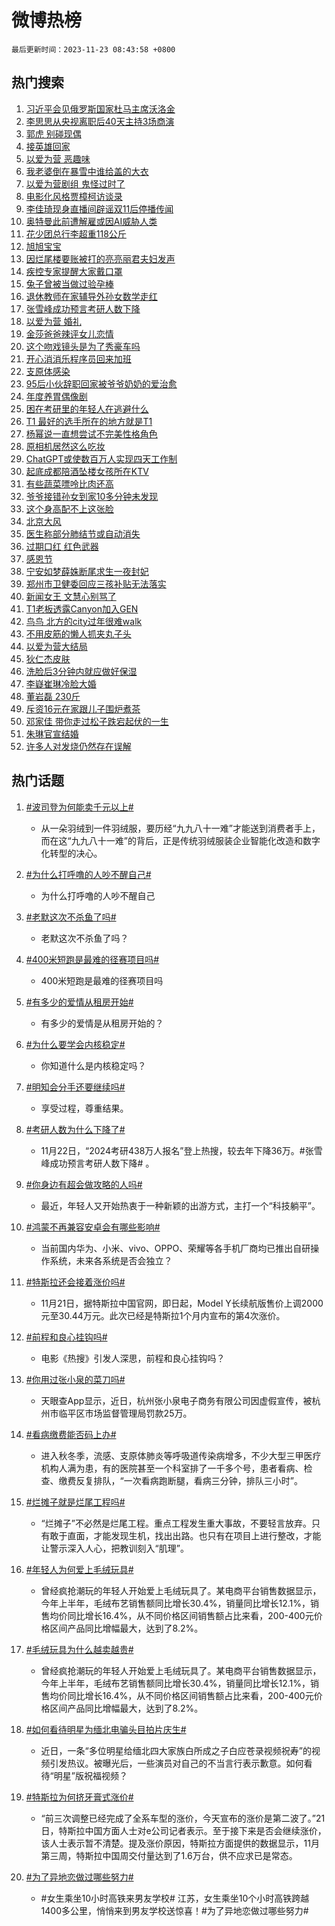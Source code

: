 # 微博热榜

`最后更新时间：2023-11-23 08:43:58 +0800`

## 热门搜索

1. [习近平会见俄罗斯国家杜马主席沃洛金](https://m.weibo.cn/search?containerid=100103type%3D1%26t%3D10%26q%3D%23%E4%B9%A0%E8%BF%91%E5%B9%B3%E4%BC%9A%E8%A7%81%E4%BF%84%E7%BD%97%E6%96%AF%E5%9B%BD%E5%AE%B6%E6%9D%9C%E9%A9%AC%E4%B8%BB%E5%B8%AD%E6%B2%83%E6%B4%9B%E9%87%91%23&stream_entry_id=51&isnewpage=1&extparam=seat%3D1%26pos%3D0%26dgr%3D0%26stream_entry_id%3D51%26c_type%3D51%26filter_type%3Drealtimehot%26q%3D%2523%25E4%25B9%25A0%25E8%25BF%2591%25E5%25B9%25B3%25E4%25BC%259A%25E8%25A7%2581%25E4%25BF%2584%25E7%25BD%2597%25E6%2596%25AF%25E5%259B%25BD%25E5%25AE%25B6%25E6%259D%259C%25E9%25A9%25AC%25E4%25B8%25BB%25E5%25B8%25AD%25E6%25B2%2583%25E6%25B4%259B%25E9%2587%2591%2523%26cate%3D10103%26display_time%3D1700700237%26pre_seqid%3D17007002373290139049)
1. [李思思从央视离职后40天主持3场商演](https://m.weibo.cn/search?containerid=100103type%3D1%26t%3D10%26q%3D%23%E6%9D%8E%E6%80%9D%E6%80%9D%E4%BB%8E%E5%A4%AE%E8%A7%86%E7%A6%BB%E8%81%8C%E5%90%8E40%E5%A4%A9%E4%B8%BB%E6%8C%813%E5%9C%BA%E5%95%86%E6%BC%94%23&stream_entry_id=31&isnewpage=1&extparam=seat%3D1%26lcate%3D5001%26realpos%3D1%26flag%3D1%26q%3D%2523%25E6%259D%258E%25E6%2580%259D%25E6%2580%259D%25E4%25BB%258E%25E5%25A4%25AE%25E8%25A7%2586%25E7%25A6%25BB%25E8%2581%258C%25E5%2590%258E40%25E5%25A4%25A9%25E4%25B8%25BB%25E6%258C%25813%25E5%259C%25BA%25E5%2595%2586%25E6%25BC%2594%2523%26pos%3D0%26band_rank%3D1%26stream_entry_id%3D31%26dgr%3D0%26filter_type%3Drealtimehot%26c_type%3D31%26cate%3D5001%26display_time%3D1700700237%26pre_seqid%3D17007002373290139049)
1. [郭虎 别碰现偶](https://m.weibo.cn/search?containerid=100103type%3D1%26t%3D10%26q%3D%E9%83%AD%E8%99%8E+%E5%88%AB%E7%A2%B0%E7%8E%B0%E5%81%B6&stream_entry_id=31&isnewpage=1&extparam=seat%3D1%26lcate%3D5001%26realpos%3D2%26flag%3D1%26q%3D%25E9%2583%25AD%25E8%2599%258E%2520%25E5%2588%25AB%25E7%25A2%25B0%25E7%258E%25B0%25E5%2581%25B6%26pos%3D1%26band_rank%3D2%26stream_entry_id%3D31%26dgr%3D0%26filter_type%3Drealtimehot%26c_type%3D31%26cate%3D5001%26display_time%3D1700700237%26pre_seqid%3D17007002373290139049)
1. [接英雄回家](https://m.weibo.cn/search?containerid=100103type%3D1%26t%3D10%26q%3D%23%E6%8E%A5%E8%8B%B1%E9%9B%84%E5%9B%9E%E5%AE%B6%23&stream_entry_id=31&isnewpage=1&extparam=seat%3D1%26lcate%3D5001%26realpos%3D3%26flag%3D0%26q%3D%2523%25E6%258E%25A5%25E8%258B%25B1%25E9%259B%2584%25E5%259B%259E%25E5%25AE%25B6%2523%26pos%3D2%26band_rank%3D3%26stream_entry_id%3D31%26dgr%3D0%26filter_type%3Drealtimehot%26c_type%3D31%26cate%3D5001%26display_time%3D1700700237%26pre_seqid%3D17007002373290139049)
1. [以爱为营 恶趣味](https://m.weibo.cn/search?containerid=100103type%3D1%26t%3D10%26q%3D%E4%BB%A5%E7%88%B1%E4%B8%BA%E8%90%A5+%E6%81%B6%E8%B6%A3%E5%91%B3&stream_entry_id=31&isnewpage=1&extparam=seat%3D1%26lcate%3D5001%26realpos%3D4%26flag%3D1%26q%3D%25E4%25BB%25A5%25E7%2588%25B1%25E4%25B8%25BA%25E8%2590%25A5%2520%25E6%2581%25B6%25E8%25B6%25A3%25E5%2591%25B3%26pos%3D3%26band_rank%3D4%26stream_entry_id%3D31%26dgr%3D0%26filter_type%3Drealtimehot%26c_type%3D31%26cate%3D5001%26display_time%3D1700700237%26pre_seqid%3D17007002373290139049)
1. [我老婆倒在暴雪中谁给盖的大衣](https://m.weibo.cn/search?containerid=100103type%3D1%26t%3D10%26q%3D%23%E6%88%91%E8%80%81%E5%A9%86%E5%80%92%E5%9C%A8%E6%9A%B4%E9%9B%AA%E4%B8%AD%E8%B0%81%E7%BB%99%E7%9B%96%E7%9A%84%E5%A4%A7%E8%A1%A3%23&stream_entry_id=31&isnewpage=1&extparam=seat%3D1%26lcate%3D5001%26realpos%3D5%26flag%3D32768%26q%3D%2523%25E6%2588%2591%25E8%2580%2581%25E5%25A9%2586%25E5%2580%2592%25E5%259C%25A8%25E6%259A%25B4%25E9%259B%25AA%25E4%25B8%25AD%25E8%25B0%2581%25E7%25BB%2599%25E7%259B%2596%25E7%259A%2584%25E5%25A4%25A7%25E8%25A1%25A3%2523%26pos%3D4%26band_rank%3D5%26stream_entry_id%3D31%26dgr%3D0%26filter_type%3Drealtimehot%26c_type%3D31%26cate%3D5001%26display_time%3D1700700237%26pre_seqid%3D17007002373290139049)
1. [以爱为营剧组 鬼怪过时了](https://m.weibo.cn/search?containerid=100103type%3D1%26t%3D10%26q%3D%E4%BB%A5%E7%88%B1%E4%B8%BA%E8%90%A5%E5%89%A7%E7%BB%84+%E9%AC%BC%E6%80%AA%E8%BF%87%E6%97%B6%E4%BA%86&stream_entry_id=31&isnewpage=1&extparam=seat%3D1%26lcate%3D5001%26realpos%3D6%26flag%3D1%26q%3D%25E4%25BB%25A5%25E7%2588%25B1%25E4%25B8%25BA%25E8%2590%25A5%25E5%2589%25A7%25E7%25BB%2584%2520%25E9%25AC%25BC%25E6%2580%25AA%25E8%25BF%2587%25E6%2597%25B6%25E4%25BA%2586%26pos%3D5%26band_rank%3D6%26stream_entry_id%3D31%26dgr%3D0%26filter_type%3Drealtimehot%26c_type%3D31%26cate%3D5001%26display_time%3D1700700237%26pre_seqid%3D17007002373290139049)
1. [电影化风格贾樟柯访谈录](https://m.weibo.cn/search?containerid=100103type%3D1%26t%3D10%26q%3D%23%E7%94%B5%E5%BD%B1%E5%8C%96%E9%A3%8E%E6%A0%BC%E8%B4%BE%E6%A8%9F%E6%9F%AF%E8%AE%BF%E8%B0%88%E5%BD%95%23&stream_entry_id=31&isnewpage=1&extparam=seat%3D1%26lcate%3D5001%26dgr%3D0%26q%3D%2523%25E7%2594%25B5%25E5%25BD%25B1%25E5%258C%2596%25E9%25A3%258E%25E6%25A0%25BC%25E8%25B4%25BE%25E6%25A8%259F%25E6%259F%25AF%25E8%25AE%25BF%25E8%25B0%2588%25E5%25BD%2595%2523%26band_rank%3D7%26pos%3D6%26adid%3D212235%26cate%3D5001%26stream_entry_id%3D31%26is_ad_pos%3D1%26filter_type%3Drealtimehot%26c_type%3D31%26topic_ad%3D1%26display_time%3D1700700237%26pre_seqid%3D17007002373290139049)
1. [李佳琦现身直播间辟谣双11后停播传闻](https://m.weibo.cn/search?containerid=100103type%3D1%26t%3D10%26q%3D%23%E6%9D%8E%E4%BD%B3%E7%90%A6%E7%8E%B0%E8%BA%AB%E7%9B%B4%E6%92%AD%E9%97%B4%E8%BE%9F%E8%B0%A3%E5%8F%8C11%E5%90%8E%E5%81%9C%E6%92%AD%E4%BC%A0%E9%97%BB%23&stream_entry_id=31&isnewpage=1&extparam=seat%3D1%26lcate%3D5001%26realpos%3D7%26flag%3D2%26q%3D%2523%25E6%259D%258E%25E4%25BD%25B3%25E7%2590%25A6%25E7%258E%25B0%25E8%25BA%25AB%25E7%259B%25B4%25E6%2592%25AD%25E9%2597%25B4%25E8%25BE%259F%25E8%25B0%25A3%25E5%258F%258C11%25E5%2590%258E%25E5%2581%259C%25E6%2592%25AD%25E4%25BC%25A0%25E9%2597%25BB%2523%26pos%3D7%26band_rank%3D7%26stream_entry_id%3D31%26dgr%3D0%26filter_type%3Drealtimehot%26c_type%3D31%26cate%3D5001%26display_time%3D1700700237%26pre_seqid%3D17007002373290139049)
1. [奥特曼此前遭解雇或因AI威胁人类](https://m.weibo.cn/search?containerid=100103type%3D1%26t%3D10%26q%3D%23%E5%A5%A5%E7%89%B9%E6%9B%BC%E6%AD%A4%E5%89%8D%E9%81%AD%E8%A7%A3%E9%9B%87%E6%88%96%E5%9B%A0AI%E5%A8%81%E8%83%81%E4%BA%BA%E7%B1%BB%23&stream_entry_id=31&isnewpage=1&extparam=seat%3D1%26lcate%3D5001%26realpos%3D8%26flag%3D1%26q%3D%2523%25E5%25A5%25A5%25E7%2589%25B9%25E6%259B%25BC%25E6%25AD%25A4%25E5%2589%258D%25E9%2581%25AD%25E8%25A7%25A3%25E9%259B%2587%25E6%2588%2596%25E5%259B%25A0AI%25E5%25A8%2581%25E8%2583%2581%25E4%25BA%25BA%25E7%25B1%25BB%2523%26pos%3D8%26band_rank%3D8%26stream_entry_id%3D31%26dgr%3D0%26filter_type%3Drealtimehot%26c_type%3D31%26cate%3D5001%26display_time%3D1700700237%26pre_seqid%3D17007002373290139049)
1. [花少团总行李超重118公斤](https://m.weibo.cn/search?containerid=100103type%3D1%26t%3D10%26q%3D%23%E8%8A%B1%E5%B0%91%E5%9B%A2%E6%80%BB%E8%A1%8C%E6%9D%8E%E8%B6%85%E9%87%8D118%E5%85%AC%E6%96%A4%23&stream_entry_id=31&isnewpage=1&extparam=seat%3D1%26lcate%3D5001%26realpos%3D9%26flag%3D1%26q%3D%2523%25E8%258A%25B1%25E5%25B0%2591%25E5%259B%25A2%25E6%2580%25BB%25E8%25A1%258C%25E6%259D%258E%25E8%25B6%2585%25E9%2587%258D118%25E5%2585%25AC%25E6%2596%25A4%2523%26pos%3D9%26band_rank%3D9%26stream_entry_id%3D31%26dgr%3D0%26filter_type%3Drealtimehot%26c_type%3D31%26cate%3D5001%26display_time%3D1700700237%26pre_seqid%3D17007002373290139049)
1. [旭旭宝宝](https://m.weibo.cn/search?containerid=100103type%3D1%26t%3D10%26q%3D%E6%97%AD%E6%97%AD%E5%AE%9D%E5%AE%9D&stream_entry_id=31&isnewpage=1&extparam=seat%3D1%26lcate%3D5001%26realpos%3D10%26flag%3D1%26q%3D%25E6%2597%25AD%25E6%2597%25AD%25E5%25AE%259D%25E5%25AE%259D%26pos%3D10%26band_rank%3D10%26stream_entry_id%3D31%26dgr%3D0%26filter_type%3Drealtimehot%26c_type%3D31%26cate%3D5001%26display_time%3D1700700237%26pre_seqid%3D17007002373290139049)
1. [因烂尾楼要账被打的亮亮丽君夫妇发声](https://m.weibo.cn/search?containerid=100103type%3D1%26t%3D10%26q%3D%23%E5%9B%A0%E7%83%82%E5%B0%BE%E6%A5%BC%E8%A6%81%E8%B4%A6%E8%A2%AB%E6%89%93%E7%9A%84%E4%BA%AE%E4%BA%AE%E4%B8%BD%E5%90%9B%E5%A4%AB%E5%A6%87%E5%8F%91%E5%A3%B0%23&stream_entry_id=31&isnewpage=1&extparam=seat%3D1%26lcate%3D5001%26realpos%3D11%26flag%3D2%26q%3D%2523%25E5%259B%25A0%25E7%2583%2582%25E5%25B0%25BE%25E6%25A5%25BC%25E8%25A6%2581%25E8%25B4%25A6%25E8%25A2%25AB%25E6%2589%2593%25E7%259A%2584%25E4%25BA%25AE%25E4%25BA%25AE%25E4%25B8%25BD%25E5%2590%259B%25E5%25A4%25AB%25E5%25A6%2587%25E5%258F%2591%25E5%25A3%25B0%2523%26pos%3D11%26band_rank%3D11%26stream_entry_id%3D31%26dgr%3D0%26filter_type%3Drealtimehot%26c_type%3D31%26cate%3D5001%26display_time%3D1700700237%26pre_seqid%3D17007002373290139049)
1. [疾控专家提醒大家戴口罩](https://m.weibo.cn/search?containerid=100103type%3D1%26t%3D10%26q%3D%23%E7%96%BE%E6%8E%A7%E4%B8%93%E5%AE%B6%E6%8F%90%E9%86%92%E5%A4%A7%E5%AE%B6%E6%88%B4%E5%8F%A3%E7%BD%A9%23&stream_entry_id=31&isnewpage=1&extparam=seat%3D1%26lcate%3D5001%26realpos%3D12%26flag%3D1%26q%3D%2523%25E7%2596%25BE%25E6%258E%25A7%25E4%25B8%2593%25E5%25AE%25B6%25E6%258F%2590%25E9%2586%2592%25E5%25A4%25A7%25E5%25AE%25B6%25E6%2588%25B4%25E5%258F%25A3%25E7%25BD%25A9%2523%26pos%3D12%26band_rank%3D12%26stream_entry_id%3D31%26dgr%3D0%26filter_type%3Drealtimehot%26c_type%3D31%26cate%3D5001%26display_time%3D1700700237%26pre_seqid%3D17007002373290139049)
1. [兔子曾被当做过验孕棒](https://m.weibo.cn/search?containerid=100103type%3D1%26t%3D10%26q%3D%E5%85%94%E5%AD%90%E6%9B%BE%E8%A2%AB%E5%BD%93%E5%81%9A%E8%BF%87%E9%AA%8C%E5%AD%95%E6%A3%92&stream_entry_id=31&isnewpage=1&extparam=seat%3D1%26lcate%3D5001%26realpos%3D13%26flag%3D0%26q%3D%25E5%2585%2594%25E5%25AD%2590%25E6%259B%25BE%25E8%25A2%25AB%25E5%25BD%2593%25E5%2581%259A%25E8%25BF%2587%25E9%25AA%258C%25E5%25AD%2595%25E6%25A3%2592%26pos%3D13%26band_rank%3D13%26stream_entry_id%3D31%26dgr%3D0%26filter_type%3Drealtimehot%26c_type%3D31%26cate%3D5001%26display_time%3D1700700237%26pre_seqid%3D17007002373290139049)
1. [退休教师在家辅导外孙女数学走红](https://m.weibo.cn/search?containerid=100103type%3D1%26t%3D10%26q%3D%23%E9%80%80%E4%BC%91%E6%95%99%E5%B8%88%E5%9C%A8%E5%AE%B6%E8%BE%85%E5%AF%BC%E5%A4%96%E5%AD%99%E5%A5%B3%E6%95%B0%E5%AD%A6%E8%B5%B0%E7%BA%A2%23&stream_entry_id=31&isnewpage=1&extparam=seat%3D1%26lcate%3D5001%26realpos%3D14%26flag%3D32768%26q%3D%2523%25E9%2580%2580%25E4%25BC%2591%25E6%2595%2599%25E5%25B8%2588%25E5%259C%25A8%25E5%25AE%25B6%25E8%25BE%2585%25E5%25AF%25BC%25E5%25A4%2596%25E5%25AD%2599%25E5%25A5%25B3%25E6%2595%25B0%25E5%25AD%25A6%25E8%25B5%25B0%25E7%25BA%25A2%2523%26pos%3D14%26band_rank%3D14%26stream_entry_id%3D31%26dgr%3D0%26filter_type%3Drealtimehot%26c_type%3D31%26cate%3D5001%26display_time%3D1700700237%26pre_seqid%3D17007002373290139049)
1. [张雪峰成功预言考研人数下降](https://m.weibo.cn/search?containerid=100103type%3D1%26t%3D10%26q%3D%23%E5%BC%A0%E9%9B%AA%E5%B3%B0%E6%88%90%E5%8A%9F%E9%A2%84%E8%A8%80%E8%80%83%E7%A0%94%E4%BA%BA%E6%95%B0%E4%B8%8B%E9%99%8D%23&stream_entry_id=31&isnewpage=1&extparam=seat%3D1%26lcate%3D5001%26realpos%3D15%26flag%3D0%26q%3D%2523%25E5%25BC%25A0%25E9%259B%25AA%25E5%25B3%25B0%25E6%2588%2590%25E5%258A%259F%25E9%25A2%2584%25E8%25A8%2580%25E8%2580%2583%25E7%25A0%2594%25E4%25BA%25BA%25E6%2595%25B0%25E4%25B8%258B%25E9%2599%258D%2523%26pos%3D15%26band_rank%3D15%26stream_entry_id%3D31%26dgr%3D0%26filter_type%3Drealtimehot%26c_type%3D31%26cate%3D5001%26display_time%3D1700700237%26pre_seqid%3D17007002373290139049)
1. [以爱为营 婚礼](https://m.weibo.cn/search?containerid=100103type%3D1%26t%3D10%26q%3D%E4%BB%A5%E7%88%B1%E4%B8%BA%E8%90%A5+%E5%A9%9A%E7%A4%BC&stream_entry_id=31&isnewpage=1&extparam=seat%3D1%26lcate%3D5001%26realpos%3D16%26flag%3D0%26q%3D%25E4%25BB%25A5%25E7%2588%25B1%25E4%25B8%25BA%25E8%2590%25A5%2520%25E5%25A9%259A%25E7%25A4%25BC%26pos%3D16%26band_rank%3D16%26stream_entry_id%3D31%26dgr%3D0%26filter_type%3Drealtimehot%26c_type%3D31%26cate%3D5001%26display_time%3D1700700237%26pre_seqid%3D17007002373290139049)
1. [金莎爸爸辣评女儿恋情](https://m.weibo.cn/search?containerid=100103type%3D1%26t%3D10%26q%3D%23%E9%87%91%E8%8E%8E%E7%88%B8%E7%88%B8%E8%BE%A3%E8%AF%84%E5%A5%B3%E5%84%BF%E6%81%8B%E6%83%85%23&stream_entry_id=31&isnewpage=1&extparam=seat%3D1%26lcate%3D5001%26realpos%3D17%26flag%3D0%26q%3D%2523%25E9%2587%2591%25E8%258E%258E%25E7%2588%25B8%25E7%2588%25B8%25E8%25BE%25A3%25E8%25AF%2584%25E5%25A5%25B3%25E5%2584%25BF%25E6%2581%258B%25E6%2583%2585%2523%26pos%3D17%26band_rank%3D17%26stream_entry_id%3D31%26dgr%3D0%26filter_type%3Drealtimehot%26c_type%3D31%26cate%3D5001%26display_time%3D1700700237%26pre_seqid%3D17007002373290139049)
1. [这个吻戏镜头是为了秀豪车吗](https://m.weibo.cn/search?containerid=100103type%3D1%26t%3D10%26q%3D%E8%BF%99%E4%B8%AA%E5%90%BB%E6%88%8F%E9%95%9C%E5%A4%B4%E6%98%AF%E4%B8%BA%E4%BA%86%E7%A7%80%E8%B1%AA%E8%BD%A6%E5%90%97&stream_entry_id=31&isnewpage=1&extparam=seat%3D1%26lcate%3D5001%26realpos%3D18%26flag%3D1%26q%3D%25E8%25BF%2599%25E4%25B8%25AA%25E5%2590%25BB%25E6%2588%258F%25E9%2595%259C%25E5%25A4%25B4%25E6%2598%25AF%25E4%25B8%25BA%25E4%25BA%2586%25E7%25A7%2580%25E8%25B1%25AA%25E8%25BD%25A6%25E5%2590%2597%26pos%3D18%26band_rank%3D18%26stream_entry_id%3D31%26dgr%3D0%26filter_type%3Drealtimehot%26c_type%3D31%26cate%3D5001%26display_time%3D1700700237%26pre_seqid%3D17007002373290139049)
1. [开心消消乐程序员回来加班](https://m.weibo.cn/search?containerid=100103type%3D1%26t%3D10%26q%3D%23%E5%BC%80%E5%BF%83%E6%B6%88%E6%B6%88%E4%B9%90%E7%A8%8B%E5%BA%8F%E5%91%98%E5%9B%9E%E6%9D%A5%E5%8A%A0%E7%8F%AD%23&stream_entry_id=31&isnewpage=1&extparam=seat%3D1%26lcate%3D5001%26realpos%3D19%26flag%3D0%26q%3D%2523%25E5%25BC%2580%25E5%25BF%2583%25E6%25B6%2588%25E6%25B6%2588%25E4%25B9%2590%25E7%25A8%258B%25E5%25BA%258F%25E5%2591%2598%25E5%259B%259E%25E6%259D%25A5%25E5%258A%25A0%25E7%258F%25AD%2523%26pos%3D19%26band_rank%3D19%26stream_entry_id%3D31%26dgr%3D0%26filter_type%3Drealtimehot%26c_type%3D31%26cate%3D5001%26display_time%3D1700700237%26pre_seqid%3D17007002373290139049)
1. [支原体感染](https://m.weibo.cn/search?containerid=100103type%3D1%26t%3D10%26q%3D%E6%94%AF%E5%8E%9F%E4%BD%93%E6%84%9F%E6%9F%93&stream_entry_id=31&isnewpage=1&extparam=seat%3D1%26lcate%3D5001%26realpos%3D20%26flag%3D1%26q%3D%25E6%2594%25AF%25E5%258E%259F%25E4%25BD%2593%25E6%2584%259F%25E6%259F%2593%26pos%3D20%26band_rank%3D20%26stream_entry_id%3D31%26dgr%3D0%26filter_type%3Drealtimehot%26c_type%3D31%26cate%3D5001%26display_time%3D1700700237%26pre_seqid%3D17007002373290139049)
1. [95后小伙辞职回家被爷爷奶奶的爱治愈](https://m.weibo.cn/search?containerid=100103type%3D1%26t%3D10%26q%3D%2395%E5%90%8E%E5%B0%8F%E4%BC%99%E8%BE%9E%E8%81%8C%E5%9B%9E%E5%AE%B6%E8%A2%AB%E7%88%B7%E7%88%B7%E5%A5%B6%E5%A5%B6%E7%9A%84%E7%88%B1%E6%B2%BB%E6%84%88%23&stream_entry_id=31&isnewpage=1&extparam=seat%3D1%26lcate%3D5001%26realpos%3D21%26flag%3D32768%26q%3D%252395%25E5%2590%258E%25E5%25B0%258F%25E4%25BC%2599%25E8%25BE%259E%25E8%2581%258C%25E5%259B%259E%25E5%25AE%25B6%25E8%25A2%25AB%25E7%2588%25B7%25E7%2588%25B7%25E5%25A5%25B6%25E5%25A5%25B6%25E7%259A%2584%25E7%2588%25B1%25E6%25B2%25BB%25E6%2584%2588%2523%26pos%3D21%26band_rank%3D21%26stream_entry_id%3D31%26dgr%3D0%26filter_type%3Drealtimehot%26c_type%3D31%26cate%3D5001%26display_time%3D1700700237%26pre_seqid%3D17007002373290139049)
1. [年度养胃偶像剧](https://m.weibo.cn/search?containerid=100103type%3D1%26t%3D10%26q%3D%E5%B9%B4%E5%BA%A6%E5%85%BB%E8%83%83%E5%81%B6%E5%83%8F%E5%89%A7&stream_entry_id=31&isnewpage=1&extparam=seat%3D1%26lcate%3D5001%26realpos%3D22%26flag%3D1%26q%3D%25E5%25B9%25B4%25E5%25BA%25A6%25E5%2585%25BB%25E8%2583%2583%25E5%2581%25B6%25E5%2583%258F%25E5%2589%25A7%26pos%3D22%26band_rank%3D22%26stream_entry_id%3D31%26dgr%3D0%26filter_type%3Drealtimehot%26c_type%3D31%26cate%3D5001%26display_time%3D1700700237%26pre_seqid%3D17007002373290139049)
1. [困在考研里的年轻人在逃避什么](https://m.weibo.cn/search?containerid=100103type%3D1%26t%3D10%26q%3D%23%E5%9B%B0%E5%9C%A8%E8%80%83%E7%A0%94%E9%87%8C%E7%9A%84%E5%B9%B4%E8%BD%BB%E4%BA%BA%E5%9C%A8%E9%80%83%E9%81%BF%E4%BB%80%E4%B9%88%23&stream_entry_id=31&isnewpage=1&extparam=seat%3D1%26lcate%3D5001%26realpos%3D23%26flag%3D1%26q%3D%2523%25E5%259B%25B0%25E5%259C%25A8%25E8%2580%2583%25E7%25A0%2594%25E9%2587%258C%25E7%259A%2584%25E5%25B9%25B4%25E8%25BD%25BB%25E4%25BA%25BA%25E5%259C%25A8%25E9%2580%2583%25E9%2581%25BF%25E4%25BB%2580%25E4%25B9%2588%2523%26pos%3D23%26band_rank%3D23%26stream_entry_id%3D31%26dgr%3D0%26filter_type%3Drealtimehot%26c_type%3D31%26cate%3D5001%26display_time%3D1700700237%26pre_seqid%3D17007002373290139049)
1. [T1 最好的选手所在的地方就是T1](https://m.weibo.cn/search?containerid=100103type%3D1%26t%3D10%26q%3DT1+%E6%9C%80%E5%A5%BD%E7%9A%84%E9%80%89%E6%89%8B%E6%89%80%E5%9C%A8%E7%9A%84%E5%9C%B0%E6%96%B9%E5%B0%B1%E6%98%AFT1&stream_entry_id=31&isnewpage=1&extparam=seat%3D1%26lcate%3D5001%26realpos%3D24%26flag%3D1%26q%3DT1%2520%25E6%259C%2580%25E5%25A5%25BD%25E7%259A%2584%25E9%2580%2589%25E6%2589%258B%25E6%2589%2580%25E5%259C%25A8%25E7%259A%2584%25E5%259C%25B0%25E6%2596%25B9%25E5%25B0%25B1%25E6%2598%25AFT1%26pos%3D24%26band_rank%3D24%26stream_entry_id%3D31%26dgr%3D0%26filter_type%3Drealtimehot%26c_type%3D31%26cate%3D5001%26display_time%3D1700700237%26pre_seqid%3D17007002373290139049)
1. [杨幂说一直想尝试不完美性格角色](https://m.weibo.cn/search?containerid=100103type%3D1%26t%3D10%26q%3D%23%E6%9D%A8%E5%B9%82%E8%AF%B4%E4%B8%80%E7%9B%B4%E6%83%B3%E5%B0%9D%E8%AF%95%E4%B8%8D%E5%AE%8C%E7%BE%8E%E6%80%A7%E6%A0%BC%E8%A7%92%E8%89%B2%23&stream_entry_id=31&isnewpage=1&extparam=seat%3D1%26lcate%3D5001%26realpos%3D25%26flag%3D1%26q%3D%2523%25E6%259D%25A8%25E5%25B9%2582%25E8%25AF%25B4%25E4%25B8%2580%25E7%259B%25B4%25E6%2583%25B3%25E5%25B0%259D%25E8%25AF%2595%25E4%25B8%258D%25E5%25AE%258C%25E7%25BE%258E%25E6%2580%25A7%25E6%25A0%25BC%25E8%25A7%2592%25E8%2589%25B2%2523%26pos%3D25%26band_rank%3D25%26stream_entry_id%3D31%26dgr%3D0%26filter_type%3Drealtimehot%26c_type%3D31%26cate%3D5001%26display_time%3D1700700237%26pre_seqid%3D17007002373290139049)
1. [原相机居然这么吃妆](https://m.weibo.cn/search?containerid=100103type%3D1%26t%3D10%26q%3D%E5%8E%9F%E7%9B%B8%E6%9C%BA%E5%B1%85%E7%84%B6%E8%BF%99%E4%B9%88%E5%90%83%E5%A6%86&stream_entry_id=31&isnewpage=1&extparam=seat%3D1%26lcate%3D5001%26realpos%3D26%26flag%3D1%26q%3D%25E5%258E%259F%25E7%259B%25B8%25E6%259C%25BA%25E5%25B1%2585%25E7%2584%25B6%25E8%25BF%2599%25E4%25B9%2588%25E5%2590%2583%25E5%25A6%2586%26pos%3D26%26band_rank%3D26%26stream_entry_id%3D31%26dgr%3D0%26filter_type%3Drealtimehot%26c_type%3D31%26cate%3D5001%26display_time%3D1700700237%26pre_seqid%3D17007002373290139049)
1. [ChatGPT或使数百万人实现四天工作制](https://m.weibo.cn/search?containerid=100103type%3D1%26t%3D10%26q%3D%23ChatGPT%E6%88%96%E4%BD%BF%E6%95%B0%E7%99%BE%E4%B8%87%E4%BA%BA%E5%AE%9E%E7%8E%B0%E5%9B%9B%E5%A4%A9%E5%B7%A5%E4%BD%9C%E5%88%B6%23&stream_entry_id=31&isnewpage=1&extparam=seat%3D1%26lcate%3D5001%26realpos%3D27%26flag%3D1%26q%3D%2523ChatGPT%25E6%2588%2596%25E4%25BD%25BF%25E6%2595%25B0%25E7%2599%25BE%25E4%25B8%2587%25E4%25BA%25BA%25E5%25AE%259E%25E7%258E%25B0%25E5%259B%259B%25E5%25A4%25A9%25E5%25B7%25A5%25E4%25BD%259C%25E5%2588%25B6%2523%26pos%3D27%26band_rank%3D27%26stream_entry_id%3D31%26dgr%3D0%26filter_type%3Drealtimehot%26c_type%3D31%26cate%3D5001%26display_time%3D1700700237%26pre_seqid%3D17007002373290139049)
1. [起底成都陪酒坠楼女孩所在KTV](https://m.weibo.cn/search?containerid=100103type%3D1%26t%3D10%26q%3D%23%E8%B5%B7%E5%BA%95%E6%88%90%E9%83%BD%E9%99%AA%E9%85%92%E5%9D%A0%E6%A5%BC%E5%A5%B3%E5%AD%A9%E6%89%80%E5%9C%A8KTV%23&stream_entry_id=31&isnewpage=1&extparam=seat%3D1%26lcate%3D5001%26realpos%3D28%26flag%3D1%26q%3D%2523%25E8%25B5%25B7%25E5%25BA%2595%25E6%2588%2590%25E9%2583%25BD%25E9%2599%25AA%25E9%2585%2592%25E5%259D%25A0%25E6%25A5%25BC%25E5%25A5%25B3%25E5%25AD%25A9%25E6%2589%2580%25E5%259C%25A8KTV%2523%26pos%3D28%26band_rank%3D28%26stream_entry_id%3D31%26dgr%3D0%26filter_type%3Drealtimehot%26c_type%3D31%26cate%3D5001%26display_time%3D1700700237%26pre_seqid%3D17007002373290139049)
1. [有些蔬菜嘌呤比肉还高](https://m.weibo.cn/search?containerid=100103type%3D1%26t%3D10%26q%3D%23%E6%9C%89%E4%BA%9B%E8%94%AC%E8%8F%9C%E5%98%8C%E5%91%A4%E6%AF%94%E8%82%89%E8%BF%98%E9%AB%98%23&stream_entry_id=31&isnewpage=1&extparam=seat%3D1%26lcate%3D5001%26realpos%3D29%26flag%3D0%26q%3D%2523%25E6%259C%2589%25E4%25BA%259B%25E8%2594%25AC%25E8%258F%259C%25E5%2598%258C%25E5%2591%25A4%25E6%25AF%2594%25E8%2582%2589%25E8%25BF%2598%25E9%25AB%2598%2523%26pos%3D29%26band_rank%3D29%26stream_entry_id%3D31%26dgr%3D0%26filter_type%3Drealtimehot%26c_type%3D31%26cate%3D5001%26display_time%3D1700700237%26pre_seqid%3D17007002373290139049)
1. [爷爷接错孙女到家10多分钟未发现](https://m.weibo.cn/search?containerid=100103type%3D1%26t%3D10%26q%3D%23%E7%88%B7%E7%88%B7%E6%8E%A5%E9%94%99%E5%AD%99%E5%A5%B3%E5%88%B0%E5%AE%B610%E5%A4%9A%E5%88%86%E9%92%9F%E6%9C%AA%E5%8F%91%E7%8E%B0%23&stream_entry_id=31&isnewpage=1&extparam=seat%3D1%26lcate%3D5001%26realpos%3D30%26flag%3D0%26q%3D%2523%25E7%2588%25B7%25E7%2588%25B7%25E6%258E%25A5%25E9%2594%2599%25E5%25AD%2599%25E5%25A5%25B3%25E5%2588%25B0%25E5%25AE%25B610%25E5%25A4%259A%25E5%2588%2586%25E9%2592%259F%25E6%259C%25AA%25E5%258F%2591%25E7%258E%25B0%2523%26pos%3D30%26band_rank%3D30%26stream_entry_id%3D31%26dgr%3D0%26filter_type%3Drealtimehot%26c_type%3D31%26cate%3D5001%26display_time%3D1700700237%26pre_seqid%3D17007002373290139049)
1. [这个身高配不上这张脸](https://m.weibo.cn/search?containerid=100103type%3D1%26t%3D10%26q%3D%23%E8%BF%99%E4%B8%AA%E8%BA%AB%E9%AB%98%E9%85%8D%E4%B8%8D%E4%B8%8A%E8%BF%99%E5%BC%A0%E8%84%B8%23&stream_entry_id=31&isnewpage=1&extparam=seat%3D1%26lcate%3D5001%26realpos%3D31%26flag%3D1%26q%3D%2523%25E8%25BF%2599%25E4%25B8%25AA%25E8%25BA%25AB%25E9%25AB%2598%25E9%2585%258D%25E4%25B8%258D%25E4%25B8%258A%25E8%25BF%2599%25E5%25BC%25A0%25E8%2584%25B8%2523%26pos%3D31%26band_rank%3D31%26stream_entry_id%3D31%26dgr%3D0%26filter_type%3Drealtimehot%26c_type%3D31%26cate%3D5001%26display_time%3D1700700237%26pre_seqid%3D17007002373290139049)
1. [北京大风](https://m.weibo.cn/search?containerid=100103type%3D1%26t%3D10%26q%3D%E5%8C%97%E4%BA%AC%E5%A4%A7%E9%A3%8E&stream_entry_id=31&isnewpage=1&extparam=seat%3D1%26lcate%3D5001%26realpos%3D32%26flag%3D0%26q%3D%25E5%258C%2597%25E4%25BA%25AC%25E5%25A4%25A7%25E9%25A3%258E%26pos%3D32%26band_rank%3D32%26stream_entry_id%3D31%26dgr%3D0%26filter_type%3Drealtimehot%26c_type%3D31%26cate%3D5001%26display_time%3D1700700237%26pre_seqid%3D17007002373290139049)
1. [医生称部分肺结节或自动消失](https://m.weibo.cn/search?containerid=100103type%3D1%26t%3D10%26q%3D%23%E5%8C%BB%E7%94%9F%E7%A7%B0%E9%83%A8%E5%88%86%E8%82%BA%E7%BB%93%E8%8A%82%E6%88%96%E8%87%AA%E5%8A%A8%E6%B6%88%E5%A4%B1%23&stream_entry_id=31&isnewpage=1&extparam=seat%3D1%26lcate%3D5001%26realpos%3D33%26flag%3D1%26q%3D%2523%25E5%258C%25BB%25E7%2594%259F%25E7%25A7%25B0%25E9%2583%25A8%25E5%2588%2586%25E8%2582%25BA%25E7%25BB%2593%25E8%258A%2582%25E6%2588%2596%25E8%2587%25AA%25E5%258A%25A8%25E6%25B6%2588%25E5%25A4%25B1%2523%26pos%3D33%26band_rank%3D33%26stream_entry_id%3D31%26dgr%3D0%26filter_type%3Drealtimehot%26c_type%3D31%26cate%3D5001%26display_time%3D1700700237%26pre_seqid%3D17007002373290139049)
1. [过期口红 红色武器](https://m.weibo.cn/search?containerid=100103type%3D1%26t%3D10%26q%3D%E8%BF%87%E6%9C%9F%E5%8F%A3%E7%BA%A2+%E7%BA%A2%E8%89%B2%E6%AD%A6%E5%99%A8&stream_entry_id=31&isnewpage=1&extparam=seat%3D1%26lcate%3D5001%26realpos%3D34%26flag%3D1%26q%3D%25E8%25BF%2587%25E6%259C%259F%25E5%258F%25A3%25E7%25BA%25A2%2520%25E7%25BA%25A2%25E8%2589%25B2%25E6%25AD%25A6%25E5%2599%25A8%26pos%3D34%26band_rank%3D34%26stream_entry_id%3D31%26dgr%3D0%26filter_type%3Drealtimehot%26c_type%3D31%26cate%3D5001%26display_time%3D1700700237%26pre_seqid%3D17007002373290139049)
1. [感恩节](https://m.weibo.cn/search?containerid=100103type%3D1%26t%3D10%26q%3D%E6%84%9F%E6%81%A9%E8%8A%82&stream_entry_id=31&isnewpage=1&extparam=seat%3D1%26lcate%3D5001%26realpos%3D35%26flag%3D0%26q%3D%25E6%2584%259F%25E6%2581%25A9%25E8%258A%2582%26pos%3D35%26band_rank%3D35%26stream_entry_id%3D31%26dgr%3D0%26filter_type%3Drealtimehot%26c_type%3D31%26cate%3D5001%26display_time%3D1700700237%26pre_seqid%3D17007002373290139049)
1. [宁安如梦薛姝断尾求生一夜封妃](https://m.weibo.cn/search?containerid=100103type%3D1%26t%3D10%26q%3D%23%E5%AE%81%E5%AE%89%E5%A6%82%E6%A2%A6%E8%96%9B%E5%A7%9D%E6%96%AD%E5%B0%BE%E6%B1%82%E7%94%9F%E4%B8%80%E5%A4%9C%E5%B0%81%E5%A6%83%23&stream_entry_id=31&isnewpage=1&extparam=seat%3D1%26lcate%3D5001%26realpos%3D36%26flag%3D1%26q%3D%2523%25E5%25AE%2581%25E5%25AE%2589%25E5%25A6%2582%25E6%25A2%25A6%25E8%2596%259B%25E5%25A7%259D%25E6%2596%25AD%25E5%25B0%25BE%25E6%25B1%2582%25E7%2594%259F%25E4%25B8%2580%25E5%25A4%259C%25E5%25B0%2581%25E5%25A6%2583%2523%26pos%3D36%26band_rank%3D36%26stream_entry_id%3D31%26dgr%3D0%26filter_type%3Drealtimehot%26c_type%3D31%26cate%3D5001%26display_time%3D1700700237%26pre_seqid%3D17007002373290139049)
1. [郑州市卫健委回应三孩补贴无法落实](https://m.weibo.cn/search?containerid=100103type%3D1%26t%3D10%26q%3D%23%E9%83%91%E5%B7%9E%E5%B8%82%E5%8D%AB%E5%81%A5%E5%A7%94%E5%9B%9E%E5%BA%94%E4%B8%89%E5%AD%A9%E8%A1%A5%E8%B4%B4%E6%97%A0%E6%B3%95%E8%90%BD%E5%AE%9E%23&stream_entry_id=31&isnewpage=1&extparam=seat%3D1%26lcate%3D5001%26realpos%3D37%26flag%3D0%26q%3D%2523%25E9%2583%2591%25E5%25B7%259E%25E5%25B8%2582%25E5%258D%25AB%25E5%2581%25A5%25E5%25A7%2594%25E5%259B%259E%25E5%25BA%2594%25E4%25B8%2589%25E5%25AD%25A9%25E8%25A1%25A5%25E8%25B4%25B4%25E6%2597%25A0%25E6%25B3%2595%25E8%2590%25BD%25E5%25AE%259E%2523%26pos%3D37%26band_rank%3D37%26stream_entry_id%3D31%26dgr%3D0%26filter_type%3Drealtimehot%26c_type%3D31%26cate%3D5001%26display_time%3D1700700237%26pre_seqid%3D17007002373290139049)
1. [新闻女王 文慧心别骂了](https://m.weibo.cn/search?containerid=100103type%3D1%26t%3D10%26q%3D%E6%96%B0%E9%97%BB%E5%A5%B3%E7%8E%8B+%E6%96%87%E6%85%A7%E5%BF%83%E5%88%AB%E9%AA%82%E4%BA%86&stream_entry_id=31&isnewpage=1&extparam=seat%3D1%26lcate%3D5001%26realpos%3D38%26flag%3D0%26q%3D%25E6%2596%25B0%25E9%2597%25BB%25E5%25A5%25B3%25E7%258E%258B%2520%25E6%2596%2587%25E6%2585%25A7%25E5%25BF%2583%25E5%2588%25AB%25E9%25AA%2582%25E4%25BA%2586%26pos%3D38%26band_rank%3D38%26stream_entry_id%3D31%26dgr%3D0%26filter_type%3Drealtimehot%26c_type%3D31%26cate%3D5001%26display_time%3D1700700237%26pre_seqid%3D17007002373290139049)
1. [T1老板透露Canyon加入GEN](https://m.weibo.cn/search?containerid=100103type%3D1%26t%3D10%26q%3D%23T1%E8%80%81%E6%9D%BF%E9%80%8F%E9%9C%B2Canyon%E5%8A%A0%E5%85%A5GEN%23&stream_entry_id=31&isnewpage=1&extparam=seat%3D1%26lcate%3D5001%26realpos%3D39%26flag%3D0%26q%3D%2523T1%25E8%2580%2581%25E6%259D%25BF%25E9%2580%258F%25E9%259C%25B2Canyon%25E5%258A%25A0%25E5%2585%25A5GEN%2523%26pos%3D39%26band_rank%3D39%26stream_entry_id%3D31%26dgr%3D0%26filter_type%3Drealtimehot%26c_type%3D31%26cate%3D5001%26display_time%3D1700700237%26pre_seqid%3D17007002373290139049)
1. [鸟鸟 北方的city过年很难walk](https://m.weibo.cn/search?containerid=100103type%3D1%26t%3D10%26q%3D%E9%B8%9F%E9%B8%9F+%E5%8C%97%E6%96%B9%E7%9A%84city%E8%BF%87%E5%B9%B4%E5%BE%88%E9%9A%BEwalk&stream_entry_id=31&isnewpage=1&extparam=seat%3D1%26lcate%3D5001%26realpos%3D40%26flag%3D0%26q%3D%25E9%25B8%259F%25E9%25B8%259F%2520%25E5%258C%2597%25E6%2596%25B9%25E7%259A%2584city%25E8%25BF%2587%25E5%25B9%25B4%25E5%25BE%2588%25E9%259A%25BEwalk%26pos%3D40%26band_rank%3D40%26stream_entry_id%3D31%26dgr%3D0%26filter_type%3Drealtimehot%26c_type%3D31%26cate%3D5001%26display_time%3D1700700237%26pre_seqid%3D17007002373290139049)
1. [不用皮筋的懒人抓夹丸子头](https://m.weibo.cn/search?containerid=100103type%3D1%26t%3D10%26q%3D%E4%B8%8D%E7%94%A8%E7%9A%AE%E7%AD%8B%E7%9A%84%E6%87%92%E4%BA%BA%E6%8A%93%E5%A4%B9%E4%B8%B8%E5%AD%90%E5%A4%B4&stream_entry_id=31&isnewpage=1&extparam=seat%3D1%26lcate%3D5001%26realpos%3D41%26flag%3D1%26q%3D%25E4%25B8%258D%25E7%2594%25A8%25E7%259A%25AE%25E7%25AD%258B%25E7%259A%2584%25E6%2587%2592%25E4%25BA%25BA%25E6%258A%2593%25E5%25A4%25B9%25E4%25B8%25B8%25E5%25AD%2590%25E5%25A4%25B4%26pos%3D41%26band_rank%3D41%26stream_entry_id%3D31%26dgr%3D0%26filter_type%3Drealtimehot%26c_type%3D31%26cate%3D5001%26display_time%3D1700700237%26pre_seqid%3D17007002373290139049)
1. [以爱为营大结局](https://m.weibo.cn/search?containerid=100103type%3D1%26t%3D10%26q%3D%E4%BB%A5%E7%88%B1%E4%B8%BA%E8%90%A5%E5%A4%A7%E7%BB%93%E5%B1%80&stream_entry_id=31&isnewpage=1&extparam=seat%3D1%26lcate%3D5001%26realpos%3D42%26flag%3D0%26q%3D%25E4%25BB%25A5%25E7%2588%25B1%25E4%25B8%25BA%25E8%2590%25A5%25E5%25A4%25A7%25E7%25BB%2593%25E5%25B1%2580%26pos%3D42%26band_rank%3D42%26stream_entry_id%3D31%26dgr%3D0%26filter_type%3Drealtimehot%26c_type%3D31%26cate%3D5001%26display_time%3D1700700237%26pre_seqid%3D17007002373290139049)
1. [狄仁杰皮肤](https://m.weibo.cn/search?containerid=100103type%3D1%26t%3D10%26q%3D%E7%8B%84%E4%BB%81%E6%9D%B0%E7%9A%AE%E8%82%A4&stream_entry_id=31&isnewpage=1&extparam=seat%3D1%26lcate%3D5001%26realpos%3D43%26flag%3D1%26q%3D%25E7%258B%2584%25E4%25BB%2581%25E6%259D%25B0%25E7%259A%25AE%25E8%2582%25A4%26pos%3D43%26band_rank%3D43%26stream_entry_id%3D31%26dgr%3D0%26filter_type%3Drealtimehot%26c_type%3D31%26cate%3D5001%26display_time%3D1700700237%26pre_seqid%3D17007002373290139049)
1. [洗脸后3分钟内就应做好保湿](https://m.weibo.cn/search?containerid=100103type%3D1%26t%3D10%26q%3D%23%E6%B4%97%E8%84%B8%E5%90%8E3%E5%88%86%E9%92%9F%E5%86%85%E5%B0%B1%E5%BA%94%E5%81%9A%E5%A5%BD%E4%BF%9D%E6%B9%BF%23&stream_entry_id=31&isnewpage=1&extparam=seat%3D1%26lcate%3D5001%26realpos%3D44%26flag%3D1%26q%3D%2523%25E6%25B4%2597%25E8%2584%25B8%25E5%2590%258E3%25E5%2588%2586%25E9%2592%259F%25E5%2586%2585%25E5%25B0%25B1%25E5%25BA%2594%25E5%2581%259A%25E5%25A5%25BD%25E4%25BF%259D%25E6%25B9%25BF%2523%26pos%3D44%26band_rank%3D44%26stream_entry_id%3D31%26dgr%3D0%26filter_type%3Drealtimehot%26c_type%3D31%26cate%3D5001%26display_time%3D1700700237%26pre_seqid%3D17007002373290139049)
1. [李嶷崔琳冷脸大婚](https://m.weibo.cn/search?containerid=100103type%3D1%26t%3D10%26q%3D%23%E6%9D%8E%E5%B6%B7%E5%B4%94%E7%90%B3%E5%86%B7%E8%84%B8%E5%A4%A7%E5%A9%9A%23&stream_entry_id=31&isnewpage=1&extparam=seat%3D1%26lcate%3D5001%26realpos%3D45%26flag%3D1%26q%3D%2523%25E6%259D%258E%25E5%25B6%25B7%25E5%25B4%2594%25E7%2590%25B3%25E5%2586%25B7%25E8%2584%25B8%25E5%25A4%25A7%25E5%25A9%259A%2523%26pos%3D45%26band_rank%3D45%26stream_entry_id%3D31%26dgr%3D0%26filter_type%3Drealtimehot%26c_type%3D31%26cate%3D5001%26display_time%3D1700700237%26pre_seqid%3D17007002373290139049)
1. [董岩磊 230斤](https://m.weibo.cn/search?containerid=100103type%3D1%26t%3D10%26q%3D%E8%91%A3%E5%B2%A9%E7%A3%8A+230%E6%96%A4&stream_entry_id=31&isnewpage=1&extparam=seat%3D1%26lcate%3D5001%26realpos%3D46%26flag%3D0%26q%3D%25E8%2591%25A3%25E5%25B2%25A9%25E7%25A3%258A%2520230%25E6%2596%25A4%26pos%3D46%26band_rank%3D46%26stream_entry_id%3D31%26dgr%3D0%26filter_type%3Drealtimehot%26c_type%3D31%26cate%3D5001%26display_time%3D1700700237%26pre_seqid%3D17007002373290139049)
1. [斥资16元在家跟儿子围炉煮茶](https://m.weibo.cn/search?containerid=100103type%3D1%26t%3D10%26q%3D%23%E6%96%A5%E8%B5%8416%E5%85%83%E5%9C%A8%E5%AE%B6%E8%B7%9F%E5%84%BF%E5%AD%90%E5%9B%B4%E7%82%89%E7%85%AE%E8%8C%B6%23&stream_entry_id=31&isnewpage=1&extparam=seat%3D1%26lcate%3D5001%26realpos%3D47%26flag%3D0%26q%3D%2523%25E6%2596%25A5%25E8%25B5%258416%25E5%2585%2583%25E5%259C%25A8%25E5%25AE%25B6%25E8%25B7%259F%25E5%2584%25BF%25E5%25AD%2590%25E5%259B%25B4%25E7%2582%2589%25E7%2585%25AE%25E8%258C%25B6%2523%26pos%3D47%26band_rank%3D47%26stream_entry_id%3D31%26dgr%3D0%26filter_type%3Drealtimehot%26c_type%3D31%26cate%3D5001%26display_time%3D1700700237%26pre_seqid%3D17007002373290139049)
1. [邓家佳 带你走过松子跌宕起伏的一生](https://m.weibo.cn/search?containerid=100103type%3D1%26t%3D10%26q%3D%E9%82%93%E5%AE%B6%E4%BD%B3+%E5%B8%A6%E4%BD%A0%E8%B5%B0%E8%BF%87%E6%9D%BE%E5%AD%90%E8%B7%8C%E5%AE%95%E8%B5%B7%E4%BC%8F%E7%9A%84%E4%B8%80%E7%94%9F&stream_entry_id=31&isnewpage=1&extparam=seat%3D1%26lcate%3D5001%26realpos%3D48%26flag%3D1%26q%3D%25E9%2582%2593%25E5%25AE%25B6%25E4%25BD%25B3%2520%25E5%25B8%25A6%25E4%25BD%25A0%25E8%25B5%25B0%25E8%25BF%2587%25E6%259D%25BE%25E5%25AD%2590%25E8%25B7%258C%25E5%25AE%2595%25E8%25B5%25B7%25E4%25BC%258F%25E7%259A%2584%25E4%25B8%2580%25E7%2594%259F%26pos%3D48%26band_rank%3D48%26stream_entry_id%3D31%26dgr%3D0%26filter_type%3Drealtimehot%26c_type%3D31%26cate%3D5001%26display_time%3D1700700237%26pre_seqid%3D17007002373290139049)
1. [朱琳官宣结婚](https://m.weibo.cn/search?containerid=100103type%3D1%26t%3D10%26q%3D%23%E6%9C%B1%E7%90%B3%E5%AE%98%E5%AE%A3%E7%BB%93%E5%A9%9A%23&stream_entry_id=31&isnewpage=1&extparam=seat%3D1%26lcate%3D5001%26realpos%3D49%26flag%3D0%26q%3D%2523%25E6%259C%25B1%25E7%2590%25B3%25E5%25AE%2598%25E5%25AE%25A3%25E7%25BB%2593%25E5%25A9%259A%2523%26pos%3D49%26band_rank%3D49%26stream_entry_id%3D31%26dgr%3D0%26filter_type%3Drealtimehot%26c_type%3D31%26cate%3D5001%26display_time%3D1700700237%26pre_seqid%3D17007002373290139049)
1. [许多人对发烧仍然存在误解](https://m.weibo.cn/search?containerid=100103type%3D1%26t%3D10%26q%3D%E8%AE%B8%E5%A4%9A%E4%BA%BA%E5%AF%B9%E5%8F%91%E7%83%A7%E4%BB%8D%E7%84%B6%E5%AD%98%E5%9C%A8%E8%AF%AF%E8%A7%A3&stream_entry_id=31&isnewpage=1&extparam=seat%3D1%26lcate%3D5001%26realpos%3D50%26flag%3D1%26q%3D%25E8%25AE%25B8%25E5%25A4%259A%25E4%25BA%25BA%25E5%25AF%25B9%25E5%258F%2591%25E7%2583%25A7%25E4%25BB%258D%25E7%2584%25B6%25E5%25AD%2598%25E5%259C%25A8%25E8%25AF%25AF%25E8%25A7%25A3%26pos%3D50%26band_rank%3D50%26stream_entry_id%3D31%26dgr%3D0%26filter_type%3Drealtimehot%26c_type%3D31%26cate%3D5001%26display_time%3D1700700237%26pre_seqid%3D17007002373290139049)

## 热门话题

1. [#波司登为何能卖千元以上#](https://m.weibo.cn/search?containerid=231522type%3D1%26t%3D10%26q%3D%23%E6%B3%A2%E5%8F%B8%E7%99%BB%E4%B8%BA%E4%BD%95%E8%83%BD%E5%8D%96%E5%8D%83%E5%85%83%E4%BB%A5%E4%B8%8A%23&stream_entry_id=128&isnewpage=1&extparam=seat%3D1%26lcate%3D5004%26unitid%3D1700663934273%26cate%3D5004%26c_type%3D128%26pos%3D1-0-0%26dgr%3D0%26display_time%3D1700700238%26pre_seqid%3D1700700238596928603132)
    - 从一朵羽绒到一件羽绒服，要历经“九九八十一难”才能送到消费者手上，而在这“九九八十一难”的背后，正是传统羽绒服装企业智能化改造和数字化转型的决心。

1. [#为什么打呼噜的人吵不醒自己#](https://m.weibo.cn/search?containerid=231522type%3D1%26t%3D10%26q%3D%23%E4%B8%BA%E4%BB%80%E4%B9%88%E6%89%93%E5%91%BC%E5%99%9C%E7%9A%84%E4%BA%BA%E5%90%B5%E4%B8%8D%E9%86%92%E8%87%AA%E5%B7%B1%23&stream_entry_id=128&isnewpage=1&extparam=seat%3D1%26lcate%3D5004%26unitid%3D1700577802595%26cate%3D5004%26c_type%3D128%26pos%3D1-0-1%26dgr%3D0%26display_time%3D1700700238%26pre_seqid%3D1700700238596928603132)
    - 为什么打呼噜的人吵不醒自己

1. [#老默这次不杀鱼了吗#](https://m.weibo.cn/search?containerid=231522type%3D1%26t%3D10%26q%3D%23%E8%80%81%E9%BB%98%E8%BF%99%E6%AC%A1%E4%B8%8D%E6%9D%80%E9%B1%BC%E4%BA%86%E5%90%97%23&stream_entry_id=128&isnewpage=1&extparam=seat%3D1%26lcate%3D5004%26unitid%3D1700663925622%26cate%3D5004%26c_type%3D128%26pos%3D1-0-2%26dgr%3D0%26display_time%3D1700700238%26pre_seqid%3D1700700238596928603132)
    - 老默这次不杀鱼了吗？

1. [#400米短跑是最难的径赛项目吗#](https://m.weibo.cn/search?containerid=231522type%3D1%26t%3D10%26q%3D%23400%E7%B1%B3%E7%9F%AD%E8%B7%91%E6%98%AF%E6%9C%80%E9%9A%BE%E7%9A%84%E5%BE%84%E8%B5%9B%E9%A1%B9%E7%9B%AE%E5%90%97%23&stream_entry_id=128&isnewpage=1&extparam=seat%3D1%26lcate%3D5004%26unitid%3D1700698947595%26cate%3D5004%26c_type%3D128%26pos%3D1-0-3%26dgr%3D0%26display_time%3D1700700238%26pre_seqid%3D1700700238596928603132)
    - 400米短跑是最难的径赛项目吗

1. [#有多少的爱情从租房开始#](https://m.weibo.cn/search?containerid=231522type%3D1%26t%3D10%26q%3D%23%E6%9C%89%E5%A4%9A%E5%B0%91%E7%9A%84%E7%88%B1%E6%83%85%E4%BB%8E%E7%A7%9F%E6%88%BF%E5%BC%80%E5%A7%8B%23&stream_entry_id=128&isnewpage=1&extparam=seat%3D1%26lcate%3D5004%26unitid%3D1700543571232%26cate%3D5004%26c_type%3D128%26pos%3D1-0-4%26dgr%3D0%26display_time%3D1700700238%26pre_seqid%3D1700700238596928603132)
    - 有多少的爱情是从租房开始的？

1. [#为什么要学会内核稳定#](https://m.weibo.cn/search?containerid=231522type%3D1%26t%3D10%26q%3D%23%E4%B8%BA%E4%BB%80%E4%B9%88%E8%A6%81%E5%AD%A6%E4%BC%9A%E5%86%85%E6%A0%B8%E7%A8%B3%E5%AE%9A%23&stream_entry_id=128&isnewpage=1&extparam=seat%3D1%26lcate%3D5004%26unitid%3D1700548381490%26cate%3D5004%26c_type%3D128%26pos%3D1-0-5%26dgr%3D0%26display_time%3D1700700238%26pre_seqid%3D1700700238596928603132)
    - 你知道什么是内核稳定吗？

1. [#明知会分手还要继续吗#](https://m.weibo.cn/search?containerid=231522type%3D1%26t%3D10%26q%3D%23%E6%98%8E%E7%9F%A5%E4%BC%9A%E5%88%86%E6%89%8B%E8%BF%98%E8%A6%81%E7%BB%A7%E7%BB%AD%E5%90%97%23&stream_entry_id=128&isnewpage=1&extparam=seat%3D1%26lcate%3D5004%26unitid%3D1700657592924%26cate%3D5004%26c_type%3D128%26pos%3D1-0-6%26dgr%3D0%26display_time%3D1700700238%26pre_seqid%3D1700700238596928603132)
    - 享受过程，尊重结果。

1. [#考研人数为什么下降了#](https://m.weibo.cn/search?containerid=231522type%3D1%26t%3D10%26q%3D%23%E8%80%83%E7%A0%94%E4%BA%BA%E6%95%B0%E4%B8%BA%E4%BB%80%E4%B9%88%E4%B8%8B%E9%99%8D%E4%BA%86%23&stream_entry_id=128&isnewpage=1&extparam=seat%3D1%26lcate%3D5004%26unitid%3D1700660903070%26cate%3D5004%26c_type%3D128%26pos%3D1-0-7%26dgr%3D0%26display_time%3D1700700238%26pre_seqid%3D1700700238596928603132)
    - 11月22日，“2024考研438万人报名”登上热搜，较去年下降36万。#张雪峰成功预言考研人数下降# 。

1. [#你身边有超会做攻略的人吗#](https://m.weibo.cn/search?containerid=231522type%3D1%26t%3D10%26q%3D%23%E4%BD%A0%E8%BA%AB%E8%BE%B9%E6%9C%89%E8%B6%85%E4%BC%9A%E5%81%9A%E6%94%BB%E7%95%A5%E7%9A%84%E4%BA%BA%E5%90%97%23&stream_entry_id=128&isnewpage=1&extparam=seat%3D1%26lcate%3D5004%26unitid%3D1700644981282%26cate%3D5004%26c_type%3D128%26pos%3D1-0-8%26dgr%3D0%26display_time%3D1700700238%26pre_seqid%3D1700700238596928603132)
    - 最近，年轻人又开始热衷于一种新颖的出游方式，主打一个“科技躺平”。

1. [#鸿蒙不再兼容安卓会有哪些影响#](https://m.weibo.cn/search?containerid=231522type%3D1%26t%3D10%26q%3D%23%E9%B8%BF%E8%92%99%E4%B8%8D%E5%86%8D%E5%85%BC%E5%AE%B9%E5%AE%89%E5%8D%93%E4%BC%9A%E6%9C%89%E5%93%AA%E4%BA%9B%E5%BD%B1%E5%93%8D%23&stream_entry_id=128&isnewpage=1&extparam=seat%3D1%26lcate%3D5004%26unitid%3D1700649775362%26cate%3D5004%26c_type%3D128%26pos%3D1-0-9%26dgr%3D0%26display_time%3D1700700238%26pre_seqid%3D1700700238596928603132)
    - 当前国内华为、小米、vivo、OPPO、荣耀等各手机厂商均已推出自研操作系统，未来各系统是否会独立？

1. [#特斯拉还会接着涨价吗#](https://m.weibo.cn/search?containerid=231522type%3D1%26t%3D10%26q%3D%23%E7%89%B9%E6%96%AF%E6%8B%89%E8%BF%98%E4%BC%9A%E6%8E%A5%E7%9D%80%E6%B6%A8%E4%BB%B7%E5%90%97%23&stream_entry_id=128&isnewpage=1&extparam=seat%3D1%26lcate%3D5004%26unitid%3D1700536676244%26cate%3D5004%26c_type%3D128%26pos%3D1-0-10%26dgr%3D0%26display_time%3D1700700238%26pre_seqid%3D1700700238596928603132)
    - 11月21日，据特斯拉中国官网，即日起，Model Y长续航版售价上调2000元至30.44万元。此次已经是特斯拉1个月内宣布的第4次涨价。

1. [#前程和良心挂钩吗#](https://m.weibo.cn/search?containerid=231522type%3D1%26t%3D10%26q%3D%23%E5%89%8D%E7%A8%8B%E5%92%8C%E8%89%AF%E5%BF%83%E6%8C%82%E9%92%A9%E5%90%97%23&stream_entry_id=128&isnewpage=1&extparam=seat%3D1%26lcate%3D5004%26unitid%3D1700649193648%26cate%3D5004%26c_type%3D128%26pos%3D1-0-11%26dgr%3D0%26display_time%3D1700700238%26pre_seqid%3D1700700238596928603132)
    - 电影《热搜》引发人深思，前程和良心挂钩吗？

1. [#你用过张小泉的菜刀吗#](https://m.weibo.cn/search?containerid=231522type%3D1%26t%3D10%26q%3D%23%E4%BD%A0%E7%94%A8%E8%BF%87%E5%BC%A0%E5%B0%8F%E6%B3%89%E7%9A%84%E8%8F%9C%E5%88%80%E5%90%97%23&stream_entry_id=128&isnewpage=1&extparam=seat%3D1%26lcate%3D5004%26unitid%3D1700623661824%26cate%3D5004%26c_type%3D128%26pos%3D1-0-12%26dgr%3D0%26display_time%3D1700700238%26pre_seqid%3D1700700238596928603132)
    - 天眼查App显示，近日，杭州张小泉电子商务有限公司因虚假宣传，被杭州市临平区市场监督管理局罚款25万。

1. [#看病缴费能否码上办#](https://m.weibo.cn/search?containerid=231522type%3D1%26t%3D10%26q%3D%23%E7%9C%8B%E7%97%85%E7%BC%B4%E8%B4%B9%E8%83%BD%E5%90%A6%E7%A0%81%E4%B8%8A%E5%8A%9E%23&stream_entry_id=128&isnewpage=1&extparam=seat%3D1%26lcate%3D5004%26unitid%3D1700660584972%26cate%3D5004%26c_type%3D128%26pos%3D1-0-13%26dgr%3D0%26display_time%3D1700700238%26pre_seqid%3D1700700238596928603132)
    - 进入秋冬季，流感、支原体肺炎等呼吸道传染病增多，不少大型三甲医疗机构人满为患，有的医院甚至一个科室排了一千多个号，患者看病、检查、缴费反复排队，“一次看病跑断腿，看病三分钟，排队三小时”。

1. [#烂摊子就是烂尾工程吗#](https://m.weibo.cn/search?containerid=231522type%3D1%26t%3D10%26q%3D%23%E7%83%82%E6%91%8A%E5%AD%90%E5%B0%B1%E6%98%AF%E7%83%82%E5%B0%BE%E5%B7%A5%E7%A8%8B%E5%90%97%23&stream_entry_id=128&isnewpage=1&extparam=seat%3D1%26lcate%3D5004%26unitid%3D1700567295810%26cate%3D5004%26c_type%3D128%26pos%3D1-0-14%26dgr%3D0%26display_time%3D1700700238%26pre_seqid%3D1700700238596928603132)
    - “烂摊子”不必然是烂尾工程。重点工程发生重大事故，不要轻言放弃。只有敢于直面，才能发现生机，找出出路。也只有在项目上进行整改，才能让警示深入人心，把教训刻入“肌理”。

1. [#年轻人为何爱上毛绒玩具#](https://m.weibo.cn/search?containerid=231522type%3D1%26t%3D10%26q%3D%23%E5%B9%B4%E8%BD%BB%E4%BA%BA%E4%B8%BA%E4%BD%95%E7%88%B1%E4%B8%8A%E6%AF%9B%E7%BB%92%E7%8E%A9%E5%85%B7%23&stream_entry_id=128&isnewpage=1&extparam=seat%3D1%26lcate%3D5004%26unitid%3D1700556501626%26cate%3D5004%26c_type%3D128%26pos%3D1-0-15%26dgr%3D0%26display_time%3D1700700238%26pre_seqid%3D1700700238596928603132)
    - 曾经疯抢潮玩的年轻人开始爱上毛绒玩具了。某电商平台销售数据显示，今年上半年，毛绒布艺销售额同比增长30.4%，销量同比增长12.1%，销售均价同比增长16.4%，从不同价格区间销售额占比来看，200-400元价格区间产品同比增幅最大，达到了8.2%。

1. [#毛绒玩具为什么越卖越贵#](https://m.weibo.cn/search?containerid=231522type%3D1%26t%3D10%26q%3D%23%E6%AF%9B%E7%BB%92%E7%8E%A9%E5%85%B7%E4%B8%BA%E4%BB%80%E4%B9%88%E8%B6%8A%E5%8D%96%E8%B6%8A%E8%B4%B5%23&stream_entry_id=128&isnewpage=1&extparam=seat%3D1%26lcate%3D5004%26unitid%3D1700556494173%26cate%3D5004%26c_type%3D128%26pos%3D1-0-16%26dgr%3D0%26display_time%3D1700700238%26pre_seqid%3D1700700238596928603132)
    - 曾经疯抢潮玩的年轻人开始爱上毛绒玩具了。某电商平台销售数据显示，今年上半年，毛绒布艺销售额同比增长30.4%，销量同比增长12.1%，销售均价同比增长16.4%，从不同价格区间销售额占比来看，200-400元价格区间产品同比增幅最大，达到了8.2%。

1. [#如何看待明星为缅北电骗头目拍片庆生#](https://m.weibo.cn/search?containerid=231522type%3D1%26t%3D10%26q%3D%23%E5%A6%82%E4%BD%95%E7%9C%8B%E5%BE%85%E6%98%8E%E6%98%9F%E4%B8%BA%E7%BC%85%E5%8C%97%E7%94%B5%E9%AA%97%E5%A4%B4%E7%9B%AE%E6%8B%8D%E7%89%87%E5%BA%86%E7%94%9F%23&stream_entry_id=128&isnewpage=1&extparam=seat%3D1%26lcate%3D5004%26unitid%3D1700553783588%26cate%3D5004%26c_type%3D128%26pos%3D1-0-17%26dgr%3D0%26display_time%3D1700700238%26pre_seqid%3D1700700238596928603132)
    - 近日，一条“多位明星给缅北四大家族白所成之子白应苍录视频祝寿”的视频引发热议。被曝光后，一些演员对自己的不当言行表示歉意。如何看待“明星”版祝福视频？

1. [#特斯拉为何挤牙膏式涨价#](https://m.weibo.cn/search?containerid=231522type%3D1%26t%3D10%26q%3D%23%E7%89%B9%E6%96%AF%E6%8B%89%E4%B8%BA%E4%BD%95%E6%8C%A4%E7%89%99%E8%86%8F%E5%BC%8F%E6%B6%A8%E4%BB%B7%23&stream_entry_id=128&isnewpage=1&extparam=seat%3D1%26lcate%3D5004%26unitid%3D1700550165085%26cate%3D5004%26c_type%3D128%26pos%3D1-0-18%26dgr%3D0%26display_time%3D1700700238%26pre_seqid%3D1700700238596928603132)
    - “前三次调整已经完成了全系车型的涨价，今天宣布的涨价是第二波了。”21日，特斯拉中国方面人士对e公司记者表示。至于接下来是否会继续涨价，该人士表示暂不清楚。提及涨价原因，特斯拉方面提供的数据显示，11月第三周，特斯拉中国周交付量达到了1.6万台，供不应求已是常态。

1. [#为了异地恋做过哪些努力#](https://m.weibo.cn/search?containerid=231522type%3D1%26t%3D10%26q%3D%23%E4%B8%BA%E4%BA%86%E5%BC%82%E5%9C%B0%E6%81%8B%E5%81%9A%E8%BF%87%E5%93%AA%E4%BA%9B%E5%8A%AA%E5%8A%9B%23&stream_entry_id=128&isnewpage=1&extparam=seat%3D1%26lcate%3D5004%26unitid%3D1700547794834%26cate%3D5004%26c_type%3D128%26pos%3D1-0-19%26dgr%3D0%26display_time%3D1700700238%26pre_seqid%3D1700700238596928603132)
    - #女生乘坐10小时高铁来男友学校# 江苏，女生乘坐10个小时高铁跨越1400多公里，悄悄来到男友学校送惊喜！#为了异地恋做过哪些努力#

